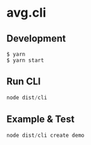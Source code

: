# avg.cli

## Development
```shell
$ yarn
$ yarn start
```

## Run CLI
```js
node dist/cli
```

## Example & Test
```js
node dist/cli create demo
```